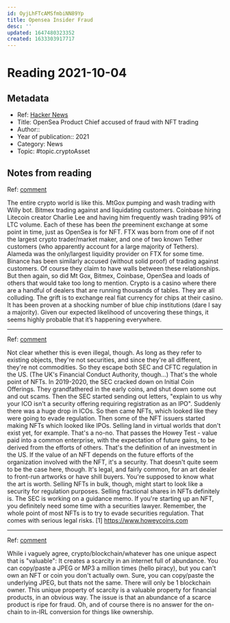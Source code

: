 ```yaml
---
id: OyjLhFTcAMSfmbiNN89Yp
title: Opensea Insider Fraud
desc: ''
updated: 1647480323352
created: 1633303917717
---
```

# Reading 2021-10-04

## Metadata

- Ref: [Hacker News](https://news.ycombinator.com/item?id=28544009)
- Title: OpenSea Product Chief accused of fraud with NFT trading
- Author:: 
- Year of publication:: 2021
- Category: News
- Topic: #topic.cryptoAsset

## Notes from reading

Ref: [comment](https://news.ycombinator.com/item?id=28544649)

The entire crypto world is like this.
MtGox pumping and wash trading with Willy bot. Bitmex trading against and liquidating customers. Coinbase hiring Litecoin creator Charlie Lee and having him frequently wash trading 99% of LTC volume. Each of these has been _the_ preeminent exchange at some point in time, just as OpenSea is for NFT.
FTX was born from one of if not the largest crypto trader/market maker, and one of two known Tether customers (who apparently account for a large majority of Tethers). Alameda was the only/largest liquidity provider on FTX for some time. Binance has been similarly accused (without solid proof) of trading against customers. Of course they claim to have walls between these relationships. But then again, so did Mt Gox, Bitmex, Coinbase, OpenSea and loads of others that would take too long to mention.
Crypto is a casino where there are a handful of dealers that are running thousands of tables. They are all colluding. The grift is to exchange real fiat currency for chips at their casino.
It has been proven at a shocking number of blue chip institutions (dare I say a majority). Given our expected likelihood of uncovering these things, it seems highly probable that it’s happening everywhere.

---
Ref: [comment](https://news.ycombinator.com/item?id=28544852)

Not clear whether this is even illegal, though. As long as they refer to existing objects, they're not securities, and since they're all different, they're not commodities. So they escape both SEC and CFTC regulation in the US. (The UK's Financial Conduct Authority, though...) That's the whole point of NFTs.
In 2019-2020, the SEC cracked down on Initial Coin Offerings. They grandfathered in the early coins, and shut down some out and out scams. Then the SEC started sending out letters, "explain to us why your ICO isn't a security offering requiring registration as an IPO". Suddenly there was a huge drop in ICOs.
So then came NFTs, which looked like they were going to evade regulation. Then some of the NFT issuers started making NFTs which looked like IPOs. Selling land in virtual worlds that don't exist yet, for example. That's a no-no. That passes the Howey Test - value paid into a common enterprise, with the expectation of future gains, to be derived from the efforts of others. That's the definition of an investment in the US. If the value of an NFT depends on the future efforts of the organization involved with the NFT, it's a security.
That doesn't quite seem to be the case here, though. It's legal, and fairly common, for an art dealer to front-run artworks or have shill buyers. You're supposed to know what the art is worth.
Selling NFTs in bulk, though, might start to look like a security for regulation purposes. Selling fractional shares in NFTs definitely is. The SEC is working on a guidance memo. If you're starting up an NFT, you definitely need some time with a securities lawyer. Remember, the whole point of most NFTs is to try to evade securities regulation. That comes with serious legal risks.
[1] https://www.howeycoins.com

---
Ref: [comment](https://news.ycombinator.com/item?id=28546705)

While i vaguely agree, crypto/blockchain/whatever has one unique aspect that is "valuable":
It creates a scarcity in an internet full of abundance. You can copy/paste a JPEG or MP3 a million times (hello piracy), but you can't own an NFT or coin you don't actually own. Sure, you can copy/paste the underlying JPEG, but thats not the same. There will only be 1 blockchain owner.
This unique property of scarcity is a valuable property for financial products, in an obvious way. The issue is that an abundance of a scarce product is ripe for fraud. Oh, and of course there is no answer for the on-chain to in-IRL conversion for things like ownership.
